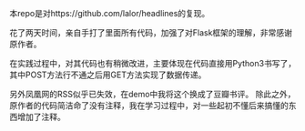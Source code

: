 本repo是对https://github.com/lalor/headlines的复现。

花了两天时间，亲自手打了里面所有代码，加强了对Flask框架的理解，非常感谢原作者。

在实践过程中，对其代码也有稍微改进，主要体现在代码直接用Python3书写了，其中POST方法行不通之后用GET方法实现了数据传递。

另外凤凰网的RSS似乎已失效，在demo中我将这个换成了豆瓣书评。
除此之外，原作者的代码简洁命了没有注释，我在学习过程中，对一些起初不懂后来搞懂的东西增加了注释。
